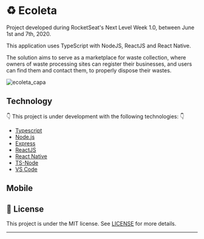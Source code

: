 # :recycle: Ecoleta

Project developed during RocketSeat's Next Level Week 1.0, between June 1st and 7th, 2020.

This application uses TypeScript with NodeJS, ReactJS and React Native.

The solution aims to serve as a marketplace for waste collection, where owners of waste processing sites can register their businesses, and users can find them and contact them, to properly dispose their wastes.

![ecoleta_capa](https://user-images.githubusercontent.com/16151423/83423039-cd53d500-a400-11ea-9273-dc997bcdd306.png)

## Technology
👇 This project is under development with the following technologies: 👇

-  [Typescript](https://www.typescriptlang.org/)
-  [Node.js](https://nodejs.org/en/)
-  [Express](https://expressjs.com/)
-  [ReactJS](https://reactjs.org/)
-  [React Native](https://reactnative.dev/)
-  [TS-Node](https://github.com/TypeStrong/ts-node)
-  [VS Code](https://code.visualstudio.com/)

## Mobile

## :memo: License

This project is under the MIT license. See [LICENSE](LICENSE.md) for more details.

---
